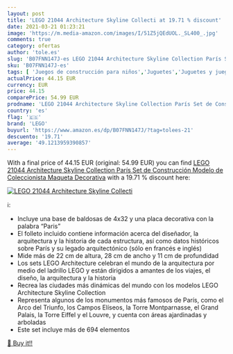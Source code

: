 ```yaml
---
layout: post
title: 'LEGO 21044 Architecture Skyline Collecti at 19.71 % discount'
date: 2021-03-21 01:23:21
image: 'https://m.media-amazon.com/images/I/51Z5jQEdUOL._SL400_.jpg'
comments: true
category: ofertas
author: 'tole.es'
slug: 'B07FNN147J-es LEGO 21044 Architecture Skyline Collection París Set de...'
sku: 'B07FNN147J-es'
tags: [ 'Juegos de construcción para niños','Juguetes','Juguetes y juegos','lego', ]
actualPrice: 44.15 EUR
currency: EUR
price: 44.15
comparePrice: 54.99 EUR
prodname: 'LEGO 21044 Architecture Skyline Collection París Set de Construcción Modelo de Coleccionista Maqueta Decorativa'
country: 'es'
flag: '🇪🇸'
brand: 'LEGO'
buyurl: 'https://www.amazon.es/dp/B07FNN147J/?tag=tolees-21'
descuento: '19.71'
average: '49.1213959390857'
---
```


With a final price of 44.15 EUR (original: 54.99 EUR) you can find [LEGO 21044 Architecture Skyline Collection París Set de Construcción Modelo de Coleccionista Maqueta Decorativa](https://www.amazon.es/dp/B07FNN147J/?tag=tolees-21) with a  19.71 % discount here:

[![LEGO 21044 Architecture Skyline Collecti](https://m.media-amazon.com/images/I/51Z5jQEdUOL._SL400_.jpg)](https://www.amazon.es/dp/B07FNN147J/?tag=tolees-21)

ℹ️:

- Incluye una base de baldosas de 4x32 y una placa decorativa con la palabra “Paris”
- El folleto incluido contiene información acerca del diseñador, la arquitectura y la historia de cada estructura, así como datos históricos sobre París y su legado arquitectónico (sólo en francés e inglés)
- Mide más de 22 cm de altura, 28 cm de ancho y 11 cm de profundidad
- Los sets LEGO Architecture celebran el mundo de la arquitectura por medio del ladrillo LEGO y están dirigidos a amantes de los viajes, el diseño, la arquitectura y la historia
- Recrea las ciudades más dinámicas del mundo con los modelos LEGO Architecture Skyline Collection
- Representa algunos de los monumentos más famosos de París, como el Arco del Triunfo, los Campos Elíseos, la Torre Montparnasse, el Grand Palais, la Torre Eiffel y el Louvre, y cuenta con áreas ajardinadas y arboladas
- Este set incluye más de 694 elementos

[🛒 Buy it!!](https://www.amazon.es/dp/B07FNN147J/?tag=tolees-21)
